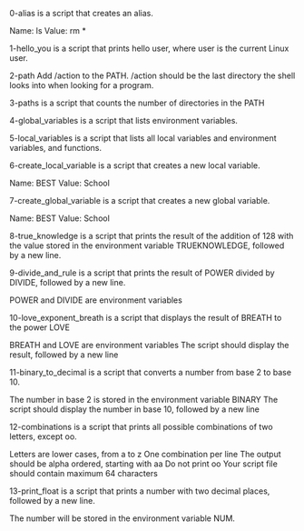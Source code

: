 0-alias is a script that creates an alias.

Name: ls
Value: rm *


1-hello_you is a script that prints hello user, where user is the current Linux user.

2-path Add /action to the PATH. /action should be the last directory the shell looks into when looking for a program.

3-paths is  a script that counts the number of directories in the PATH

4-global_variables is a script that lists environment variables.

5-local_variables is a script that lists all local variables and environment variables, and functions.

6-create_local_variable is a script that creates a new local variable.

Name: BEST
Value: School

7-create_global_variable is a script that creates a new global variable.

Name: BEST
Value: School

8-true_knowledge is a script that prints the result of the addition of 128 with the value stored in the environment variable TRUEKNOWLEDGE, followed by a new line.

9-divide_and_rule is a script that prints the result of POWER divided by DIVIDE, followed by a new line.

POWER and DIVIDE are environment variables

10-love_exponent_breath is  a script that displays the result of BREATH to the power LOVE

BREATH and LOVE are environment variables
The script should display the result, followed by a new line

11-binary_to_decimal is a script that converts a number from base 2 to base 10.

The number in base 2 is stored in the environment variable BINARY
The script should display the number in base 10, followed by a new line

12-combinations is a script that prints all possible combinations of two letters, except oo.

Letters are lower cases, from a to z
One combination per line
The output should be alpha ordered, starting with aa
Do not print oo
Your script file should contain maximum 64 characters

13-print_float is  a script that prints a number with two decimal places, followed by a new line.

The number will be stored in the environment variable NUM.
